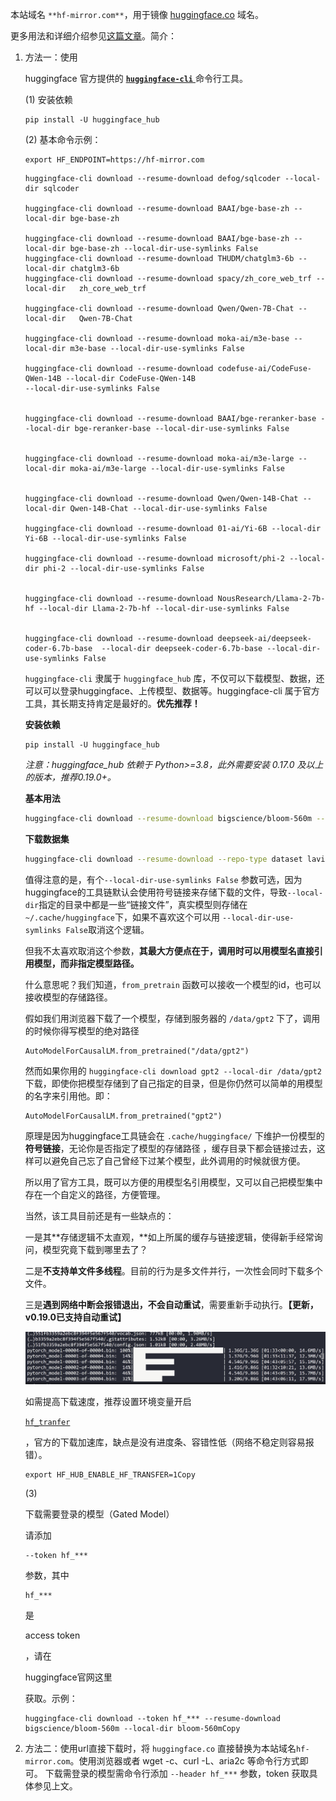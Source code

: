 本站域名 `**hf-mirror.com**`，用于镜像 [huggingface.co](https://huggingface.co/) 域名。

更多用法和详细介绍参见[这篇文章](https://padeoe.com/huggingface-large-models-downloader)。简介：

1. 方法一：使用

   huggingface 官方提供的 [**`huggingface-cli`** ](https://hf-mirror.com/docs/huggingface_hub/guides/download#download-from-the-cli)命令行工具。

   (1) 安装依赖

   ```
   pip install -U huggingface_hub
   ```

   (2) 基本命令示例：

   ```
   export HF_ENDPOINT=https://hf-mirror.com
   ```

   ```
   huggingface-cli download --resume-download defog/sqlcoder --local-dir sqlcoder
   
   huggingface-cli download --resume-download BAAI/bge-base-zh --local-dir bge-base-zh
   
   huggingface-cli download --resume-download BAAI/bge-base-zh --local-dir bge-base-zh --local-dir-use-symlinks False
   huggingface-cli download --resume-download THUDM/chatglm3-6b --local-dir chatglm3-6b
   huggingface-cli download --resume-download spacy/zh_core_web_trf --local-dir   zh_core_web_trf 
   
   huggingface-cli download --resume-download Qwen/Qwen-7B-Chat --local-dir   Qwen-7B-Chat
   
   huggingface-cli download --resume-download moka-ai/m3e-base --local-dir m3e-base --local-dir-use-symlinks False
   
   huggingface-cli download --resume-download codefuse-ai/CodeFuse-QWen-14B --local-dir CodeFuse-QWen-14B
   --local-dir-use-symlinks False
   
   
   huggingface-cli download --resume-download BAAI/bge-reranker-base --local-dir bge-reranker-base --local-dir-use-symlinks False
   
   
   huggingface-cli download --resume-download moka-ai/m3e-large --local-dir moka-ai/m3e-large --local-dir-use-symlinks False
   
   
   huggingface-cli download --resume-download Qwen/Qwen-14B-Chat --local-dir Qwen-14B-Chat --local-dir-use-symlinks False
   
   huggingface-cli download --resume-download 01-ai/Yi-6B --local-dir Yi-6B --local-dir-use-symlinks False
   
   huggingface-cli download --resume-download microsoft/phi-2 --local-dir phi-2 --local-dir-use-symlinks False
   
   
   huggingface-cli download --resume-download NousResearch/Llama-2-7b-hf --local-dir Llama-2-7b-hf --local-dir-use-symlinks False
   
   
   huggingface-cli download --resume-download deepseek-ai/deepseek-coder-6.7b-base  --local-dir deepseek-coder-6.7b-base --local-dir-use-symlinks False
   ```
   
   
   
   
   
   `huggingface-cli` 隶属于 `huggingface_hub` 库，不仅可以下载模型、数据，还可以可以登录huggingface、上传模型、数据等。huggingface-cli 属于官方工具，其长期支持肯定是最好的。**优先推荐！**
   
   **安装依赖**
   
   ```text
   pip install -U huggingface_hub
   ```
   
   *注意：huggingface_hub 依赖于 Python>=3.8，此外需要安装 0.17.0 及以上的版本，推荐0.19.0+。*
   
   **基本用法**
   
   ```bash
   huggingface-cli download --resume-download bigscience/bloom-560m --local-dir bloom-560m
   ```
   
   **下载数据集**
   
   ```bash
   huggingface-cli download --resume-download --repo-type dataset lavita/medical-qa-shared-task-v1-toy
   
   ```
   
   
   
   值得注意的是，有个`--local-dir-use-symlinks False` 参数可选，因为huggingface的工具链默认会使用符号链接来存储下载的文件，导致`--local-dir`指定的目录中都是一些“链接文件”，真实模型则存储在`~/.cache/huggingface`下，如果不喜欢这个可以用 `--local-dir-use-symlinks False`取消这个逻辑。
   
   但我不太喜欢取消这个参数，**其最大方便点在于，调用时可以用模型名直接引用模型，而非指定模型路径。**
   
   什么意思呢？我们知道，`from_pretrain` 函数可以接收一个模型的id，也可以接收模型的存储路径。
   
   假如我们用浏览器下载了一个模型，存储到服务器的 `/data/gpt2` 下了，调用的时候你得写模型的绝对路径
   
   ```python3
   AutoModelForCausalLM.from_pretrained("/data/gpt2")
   ```
   
   然而如果你用的 `huggingface-cli download gpt2 --local-dir /data/gpt2` 下载，即使你把模型存储到了自己指定的目录，但是你仍然可以简单的用模型的名字来引用他。即：
   
   ```text
   AutoModelForCausalLM.from_pretrained("gpt2")
   ```
   
   原理是因为huggingface工具链会在 `.cache/huggingface/` 下维护一份模型的**符号链接**，无论你是否指定了模型的存储路径 ，缓存目录下都会链接过去，这样可以避免自己忘了自己曾经下过某个模型，此外调用的时候就很方便。
   
   所以用了官方工具，既可以方便的用模型名引用模型，又可以自己把模型集中存在一个自定义的路径，方便管理。
   
   当然，该工具目前还是有一些缺点的：
   
   一是其**存储逻辑不太直观，**如上所属的缓存与链接逻辑，使得新手经常询问，模型究竟下载到哪里去了？
   
   二是**不支持单文件多线程**。目前的行为是多文件并行，一次性会同时下载多个文件。
   
   三是**遇到网络中断会报错退出，不会自动重试**，需要重新手动执行。**【更新，v0.19.0已支持自动重试】**
   
   
   
   
   
   ![image-20231030151031026](模型镜像下载.assets/image-20231030151031026.png)
   
   如需提高下载速度，推荐设置环境变量开启
   
   [`hf_tranfer`](https://github.com/huggingface/hf_transfer)
   
   ，官方的下载加速库，缺点是没有进度条、容错性低（网络不稳定则容易报错）。
   
   ```
   export HF_HUB_ENABLE_HF_TRANSFER=1Copy
   ```
   
   (3)
   
    
   
   下载需要登录的模型（Gated Model）
   
   请添加
   
   ```
   --token hf_***
   ```
   
   参数，其中
   
   ```
   hf_***
   ```
   
   是
   
    
   
   access token
   
   ，请在
   
   huggingface官网这里
   
   获取。示例：
   
   ```
   huggingface-cli download --token hf_*** --resume-download bigscience/bloom-560m --local-dir bloom-560mCopy
   ```
   
2. 方法二：使用url直接下载时，将 `huggingface.co` 直接替换为本站域名`hf-mirror.com`。使用浏览器或者 wget -c、curl -L、aria2c 等命令行方式即可。
   下载需登录的模型需命令行添加 `--header hf_***` 参数，token 获取具体参见上文。
